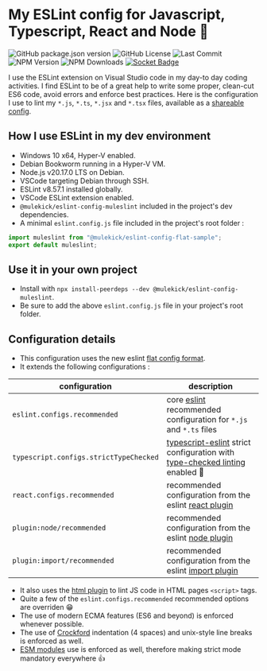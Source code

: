 # My ESLint config for Javascript, Typescript, React and Node 🚀

![GitHub package.json version](https://img.shields.io/github/package-json/v/mulekick/muleslint)
![GitHub License](https://img.shields.io/github/license/mulekick/muleslint)
![Last Commit](https://img.shields.io/github/last-commit/mulekick/muleslint)
![NPM Version](https://img.shields.io/npm/v/@mulekick/eslint-config-muleslint)
![NPM Downloads](https://img.shields.io/npm/dt/@mulekick/eslint-config-muleslint)
[![Socket Badge](https://socket.dev/api/badge/npm/package/@mulekick/eslint-config-muleslint)](https://socket.dev/npm/package/@mulekick/eslint-config-muleslint)

I use the ESLint extension on Visual Studio code in my day-to day coding activities. I find ESLint to be of a great help to write some proper, clean-cut ES6 code, avoid errors and enforce best practices. Here is the configuration I use to lint my ```*.js```, ```*.ts```, ```*.jsx``` and  ```*.tsx``` files, available as a [shareable config](https://www.npmjs.com/package/@mulekick/eslint-config-muleslint).

## How I use ESLint in my dev environment

- Windows 10 x64, Hyper-V enabled.
- Debian Bookworm running in a Hyper-V VM.
- Node.js v20.17.0 LTS on Debian.
- VSCode targeting Debian through SSH.
- ESLint v8.57.1 installed globally.
- VSCode ESLint extension enabled.
- ```@mulekick/eslint-config-muleslint``` included in the project's dev dependencies.
- A minimal ```eslint.config.js``` file included in the project's root folder :

```js
import muleslint from "@mulekick/eslint-config-flat-sample";
export default muleslint;
```
## Use it in your own project
- Install with ```npx install-peerdeps --dev @mulekick/eslint-config-muleslint```.
- Be sure to add the above ```eslint.config.js``` file in your project's root folder. 

## Configuration details
- This configuration uses the new eslint [flat config format](https://eslint.org/docs/latest/use/configure/configuration-files).
- It extends the following configurations :

| configuration                              | description                                                                                                                                                               |
| ------------------------------------------ | ----------------------------------------------------------------------------------------------------------------------------------------------------------------------    |
| ```eslint.configs.recommended```           | core [eslint](https://eslint.org/) recommended configuration for ```*.js``` and ```*.ts``` files                                                                          |
| ```typescript.configs.strictTypeChecked``` | [typescript-eslint](https://typescript-eslint.io) strict configuration with [type-checked linting](https://typescript-eslint.io/getting-started/typed-linting) enabled 🤖 |
| ```react.configs.recommended```            | recommended configuration from the eslint [react plugin](https://www.npmjs.com/package/eslint-plugin-react)                 |
| ```plugin:node/recommended```              | recommended configuration from the eslint [node plugin](https://github.com/mysticatea/eslint-plugin-node)                                                                 |
| ```plugin:import/recommended```            | recommended configuration from the eslint [import plugin](https://github.com/import-js/eslint-plugin-import)                                                              |

- It also uses the [html plugin](https://github.com/BenoitZugmeyer/eslint-plugin-html) to lint JS code in HTML pages ```<script>``` tags.
- Quite a few of the ```eslint.configs.recommended``` recommended options are overriden 😁
- The use of modern ECMA features (ES6 and beyond) is enforced whenever possible.
- The use of [Crockford](https://www.crockford.com/code.html) indentation (4 spaces) and unix-style line breaks is enforced as well.
- [ESM modules](https://nodejs.org/api/esm.html#modules-ecmascript-modules) use is enforced as well, therefore making strict mode mandatory everywhere 👍